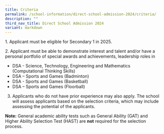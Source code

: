 ```yaml
---
title: Criteria
permalink: /school-information/direct-school-admission-2024/criteria/
description: ""
third_nav_title: Direct School Admission 2024
variant: markdown
---
```

1\. Applicant must be eligible for Secondary 1 in 2025.

2\. Applicant must be able to demonstrate interest and talent and/or have a personal portfolio of special awards and achievements, leadership roles in

*   DSA - Science, Technology, Engineering and Mathematics (Computational Thinking Skills)
*   DSA – Sports and Games (Badminton)
*   DSA - Sports and Games (Basketball)
*   DSA – Sports and Games (Floorball)

3. Applicants who do not have prior experience may also apply.  The school will assess applicants based on the selection criteria, which may include assessing the potential of the applicants.

**Note:** General academic ability tests such as General Ability (GAT) and Higher Ability Selection Test (HAST) are **not** required for the selection process.